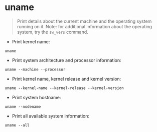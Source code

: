 # uname

> Print details about the current machine and the operating system running on it.
> Note: for additional information about the operating system, try the `sw_vers` command.

- Print kernel name:

`uname`

- Print system architecture and processor information:

`uname --machine --processor`

- Print kernel name, kernel release and kernel version:

`uname --kernel-name --kernel-release --kernel-version`

- Print system hostname:

`uname --nodename`

- Print all available system information:

`uname --all`
